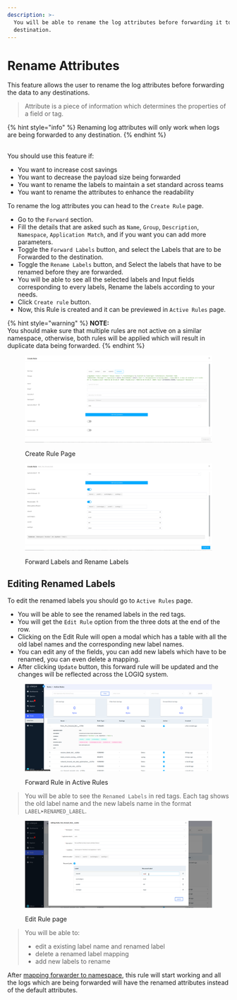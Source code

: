 ```yaml
---
description: >-
  You will be able to rename the log attributes before forwarding it to any
  destination.
---
```


# Rename Attributes

This feature allows the user to rename the log attributes before forwarding the data to any destinations.

> Attribute is a piece of information which determines the properties of a field or tag.

{% hint style="info" %}
Renaming log attributes will only work when logs are being forwarded to any destination.
{% endhint %}

\
You should use this feature if:

* You want to increase cost savings
* You want to decrease the payload size being forwarded
* You want to rename the labels to maintain a set standard across teams
* You want to rename the attributes to enhance the readability&#x20;

To rename the log attributes you can head to the `Create Rule` page.

* Go to the `Forward` section.
* Fill the details that are asked such as `Name`, `Group`, `Description`, `Namespace`, `Application Match`, and if you want you can add more parameters.
* Toggle the `Forward Labels` button, and select the Labels that are to be Forwarded to the destination.
* Toggle the `Rename Labels` button, and Select the labels that have to be renamed before they are forwarded.
* You will be able to see all the selected labels and Input fields corresponding to every labels, Rename the labels according to your needs.
* Click `Create rule` button.
* Now, this Rule is created and it can be previewed in `Active Rules` page.

{% hint style="warning" %}
**NOTE:**\
You should make sure that multiple rules are not active on a similar namespace, otherwise, both rules will be applied which will result in duplicate data being forwarded.&#x20;
{% endhint %}

<figure><img src="../.gitbook/assets/Screenshot from 2023-01-02 18-27-48.png" alt=""><figcaption><p>Create Rule Page</p></figcaption></figure>

<figure><img src="../.gitbook/assets/Screenshot from 2023-01-02 19-00-52.png" alt=""><figcaption><p>Forward Labels and Rename Labels</p></figcaption></figure>

## Editing Renamed Labels

To edit the renamed labels you should go to `Active Rules` page.

* You will be able to see the renamed labels in the red tags.
* You will get the `Edit Rule` option from the three dots at the end of the row.
* Clicking on the Edit Rule will open a modal which has a table with all the old label names and the corresponding new label names.
* You can edit any of the fields, you can add new labels which have to be renamed, you can even delete a mapping.
* After clicking `Update` button, this forward rule will be updated and the changes will be reflected across the LOGIQ system.&#x20;

<figure><img src="../.gitbook/assets/Screenshot from 2023-01-02 19-22-44 (1).png" alt=""><figcaption><p>Forward Rule in Active Rules</p></figcaption></figure>

> You will be able to see the `Renamed Labels` in red tags. Each tag shows the old label name and the new labels name in the format `LABEL➤RENAMED_LABEL`.&#x20;

<figure><img src="../.gitbook/assets/Screenshot from 2023-01-02 19-23-12.png" alt=""><figcaption><p>Edit Rule page</p></figcaption></figure>

> You will be able to:&#x20;
>
> * edit a existing label name and renamed label
> * delete a renamed label mapping&#x20;
> * add new labels to rename

After [mapping forwarder to namespace](https://logflow-docs.logiq.ai/flow-management/mapping-applications), this rule will start working and all the logs which are being forwarded will have the renamed attributes instead of the default attributes.&#x20;
